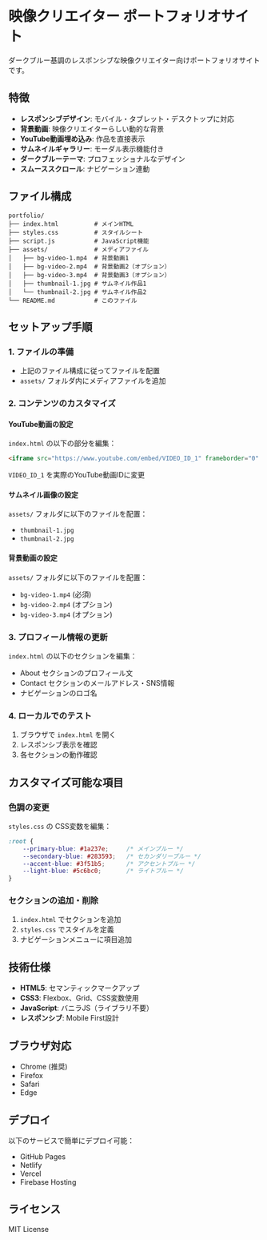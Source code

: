 # 映像クリエイター ポートフォリオサイト

ダークブルー基調のレスポンシブな映像クリエイター向けポートフォリオサイトです。

## 特徴

- **レスポンシブデザイン**: モバイル・タブレット・デスクトップに対応
- **背景動画**: 映像クリエイターらしい動的な背景
- **YouTube動画埋め込み**: 作品を直接表示
- **サムネイルギャラリー**: モーダル表示機能付き
- **ダークブルーテーマ**: プロフェッショナルなデザイン
- **スムーススクロール**: ナビゲーション連動

## ファイル構成

```
portfolio/
├── index.html          # メインHTML
├── styles.css          # スタイルシート
├── script.js           # JavaScript機能
├── assets/             # メディアファイル
│   ├── bg-video-1.mp4  # 背景動画1
│   ├── bg-video-2.mp4  # 背景動画2（オプション）
│   ├── bg-video-3.mp4  # 背景動画3（オプション）
│   ├── thumbnail-1.jpg # サムネイル作品1
│   └── thumbnail-2.jpg # サムネイル作品2
└── README.md           # このファイル
```

## セットアップ手順

### 1. ファイルの準備
- 上記のファイル構成に従ってファイルを配置
- `assets/` フォルダ内にメディアファイルを追加

### 2. コンテンツのカスタマイズ

#### YouTube動画の設定
`index.html` の以下の部分を編集：
```html
<iframe src="https://www.youtube.com/embed/VIDEO_ID_1" frameborder="0" allowfullscreen></iframe>
```
`VIDEO_ID_1` を実際のYouTube動画IDに変更

#### サムネイル画像の設定
`assets/` フォルダに以下のファイルを配置：
- `thumbnail-1.jpg`
- `thumbnail-2.jpg`

#### 背景動画の設定
`assets/` フォルダに以下のファイルを配置：
- `bg-video-1.mp4` (必須)
- `bg-video-2.mp4` (オプション)
- `bg-video-3.mp4` (オプション)

### 3. プロフィール情報の更新
`index.html` の以下のセクションを編集：
- About セクションのプロフィール文
- Contact セクションのメールアドレス・SNS情報
- ナビゲーションのロゴ名

### 4. ローカルでのテスト
1. ブラウザで `index.html` を開く
2. レスポンシブ表示を確認
3. 各セクションの動作確認

## カスタマイズ可能な項目

### 色調の変更
`styles.css` の CSS変数を編集：
```css
:root {
    --primary-blue: #1a237e;     /* メインブルー */
    --secondary-blue: #283593;   /* セカンダリーブルー */
    --accent-blue: #3f51b5;      /* アクセントブルー */
    --light-blue: #5c6bc0;       /* ライトブルー */
}
```

### セクションの追加・削除
1. `index.html` でセクションを追加
2. `styles.css` でスタイルを定義
3. ナビゲーションメニューに項目追加

## 技術仕様

- **HTML5**: セマンティックマークアップ
- **CSS3**: Flexbox、Grid、CSS変数使用
- **JavaScript**: バニラJS（ライブラリ不要）
- **レスポンシブ**: Mobile First設計

## ブラウザ対応

- Chrome (推奨)
- Firefox
- Safari
- Edge

## デプロイ

以下のサービスで簡単にデプロイ可能：
- GitHub Pages
- Netlify
- Vercel
- Firebase Hosting

## ライセンス

MIT License